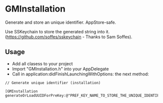 **GMInstallation**
==================

Generate and store an unique identifier. AppStore-safe. 

Use SSKeychain to store the generated string into it. (https://github.com/soffes/sskeychain - Thanks to Sam Soffes).

**Usage**
-----------------

- Add all clasess to your project
- Import "GMInstallation.h" into your AppDelegate
- Call in application:didFinishLaunchingWithOptions: the next method:

```objc  
// Generate unique identifier (installation)

[GMInstallation generateOrLoadUUIDForPreKey:@"PREF_KEY_NAME_TO_STORE_THE_UNIQUE_IDENTIFIER"];
```

